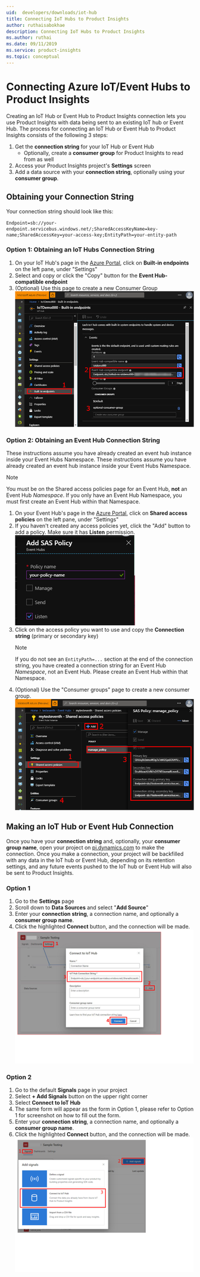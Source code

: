 ```yaml
---
uid:  developers/downloads/iot-hub
title: Connecting IoT Hubs to Product Insights
author: ruthaisabokhae
description: Connecting IoT Hubs to Product Insights
ms.author: ruthai
ms.date: 09/11/2019
ms.service: product-insights
ms.topic: conceptual
---
```


# Connecting Azure IoT/Event Hubs to Product Insights
Creating an IoT Hub or Event Hub to Product Insights connection lets you use Product Insights with data being sent to an existing IoT hub or Event Hub. The process for connecting an IoT Hub or Event Hub to Product Insights consists of the following 3 steps:

1. Get the **connection string** for your IoT Hub or Event Hub
   * Optionally, create a **consumer group** for Product Insights to read from as well
2. Access your Product Insights project's **Settings** screen
3. Add a data source with your **connection string**, optionally using your **consumer group**.

## Obtaining your Connection String
Your connection string should look like this:
```
Endpoint=sb://your-endpoint.servicebus.windows.net/;SharedAccessKeyName=key-name;SharedAccessKey=your-access-key;EntityPath=your-entity-path
```

### Option 1: Obtaining an IoT Hubs Connection String
1. On your IoT Hub's page in the [Azure Portal](https://portal.azure.com/), click on **Built-in endpoints** on the left pane, under "Settings"
2. Select and copy or click the "Copy" button for the **Event Hub-compatible endpoint**
3. (Optional) Use this page to create a new Consumer Group
    ![IoT Hub endpoint screenshot](media/iothub-connection-string.png)

### Option 2: Obtaining an Event Hub Connection String
These instructions assume you have already created an event hub instance inside your Event Hubs Namespace.	These instructions assume you have already created an event hub instance inside your Event Hubs Namespace.
> [!NOTE]
> You must be on the Shared access policies page for an Event Hub, **not** an Event Hub *Namespace*. If you only have an Event Hub Namespace, you must first create an Event Hub within that Namespace.

1. On your Event Hub's page in the [Azure Portal](https://portal.azure.com/), click on **Shared access policies** on the left pane, under "Settings"
2. If you haven't created any access policies yet, click the "Add" button to add a policy. Make sure it has **Listen** permission.
    ![SAS Policy screenshot](media/eventhub-sas-policy.png)
3. Click on the access policy you want to use and copy the **Connection string** (primary or secondary key)
    > [!NOTE]
    > If you do not see an `EntityPath=...` section at the end of the connection string, you have created a connection string for an Event Hub *Namespace*, not an Event Hub. Please create an Event Hub within that Namespace.
4. (Optional) Use the "Consumer groups" page to create a new consumer group.
    ![Event Hub connection string screenshot](media/eventhub-connection-string.png)


## Making an IoT Hub or Event Hub Connection
Once you have your **connection string** and, optionally, your **consumer group name**, open your project on [pi.dynamics.com](https://pi.dynamics.com/) to make the connection. Once you make a connection, your project will be backfilled with any data in the IoT hub or Event Hub, depending on its retention settings, and any future events pushed to the IoT hub or Event Hub will also be sent to Product Insights.

### Option 1
1. Go to the **Settings** page
2. Scroll down to **Data Sources** and select "**Add Source**"
3. Enter your **connection string**, a connection name, and optionally a **consumer group name**.
4. Click the highlighted **Connect** button, and the connection will be made.
    ![IoT Hub connection settings screenshot](media/iot-connection-settings.png)

### Option 2
1. Go to the default **Signals** page in your project
2. Select **+ Add Signals** button on the upper right corner
3. Select **Connect to IoT Hub**
4. The same form will appear as the form in Option 1, please refer to Option 1 for screenshot on how to fill out the form.
5. Enter your **connection string**, a connection name, and optionally a **consumer group name**.
6. Click the highlighted **Connect** button, and the connection will be made.
    ![IoT Hub connection signals screenshot](media/iot-connection-signals.png)
